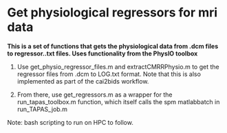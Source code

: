# Get physiological regressors for mri data

**This is a set of functions that gets the physiological data from .dcm files to regressor..txt files. Uses functionality from the PhysIO toolbox**

1. Use get_physio_regressor_files.m and extractCMRRPhysio.m to get the regressor files from .dcm to LOG.txt format. Note that this is also implemented as part of the cai2bids workflow.

2. From there, use get_regressors.m as a wrapper for the run_tapas_toolbox.m function, which itself calls the spm matlabbatch in run_TAPAS_job.m

Note: bash scripting to run on HPC to follow.